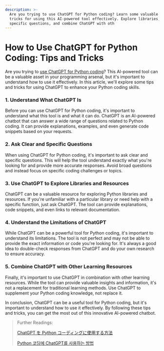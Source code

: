```yaml
---
description: >-
  Are you trying to use ChatGPT for Python coding? Learn some valuable tips and
  tricks for using this AI-powered tool effectively. Explore libraries, ask
  specific questions, and combine ChatGPT with oth
---
```


# How to Use ChatGPT for Python Coding: Tips and Tricks

Are you trying to [use ChatGPT for Python coding](https://docs.kanaries.net/tutorials/ChatGPT/how-to-use-chatgpt-for-python-coding)? This AI-powered tool can be a valuable asset in your programming arsenal, but it's important to understand how to use it effectively. In this article, we'll explore some tips and tricks for using ChatGPT to enhance your Python coding skills.

### 1. Understand What ChatGPT Is

Before you can use ChatGPT for Python coding, it's important to understand what this tool is and what it can do. ChatGPT is an AI-powered chatbot that can answer a wide range of questions related to Python coding. It can provide explanations, examples, and even generate code snippets based on your requests.

### 2. Ask Clear and Specific Questions

When using ChatGPT for Python coding, it's important to ask clear and specific questions. This will help the tool understand exactly what you're looking for and provide more accurate responses. Avoid broad questions and instead focus on specific coding challenges or topics.

### 3. Use ChatGPT to Explore Libraries and Resources

ChatGPT can be a valuable resource for exploring Python libraries and resources. If you're unfamiliar with a particular library or need help with a specific function, just ask ChatGPT. The tool can provide explanations, code snippets, and even links to relevant documentation.

### 4. Understand the Limitations of ChatGPT

While ChatGPT can be a powerful tool for Python coding, it's important to understand its limitations. The tool is not perfect and may not be able to provide the exact information or code you're looking for. It's always a good idea to double-check responses from ChatGPT and do your own research to ensure accuracy.

### 5. Combine ChatGPT with Other Learning Resources

Finally, it's important to use ChatGPT in combination with other learning resources. While the tool can provide valuable insights and information, it's not a replacement for traditional learning methods. Use ChatGPT to supplement your Python coding knowledge, not replace it.

In conclusion, ChatGPT can be a useful tool for Python coding, but it's important to understand how to use it effectively. By following these tips and tricks, you can get the most out of this innovative AI-powered chatbot.

> Further Readings:
>
> [ChatGPT を Python コーディングに使用する方法](https://docs.kanaries.net/ja/tutorials/ChatGPT/how-to-use-chatgpt-for-python-coding)
>
> [Python 코딩에 ChatGPT를 사용하는 방법](https://docs.kanaries.net/ko/tutorials/ChatGPT/how-to-use-chatgpt-for-python-coding)
